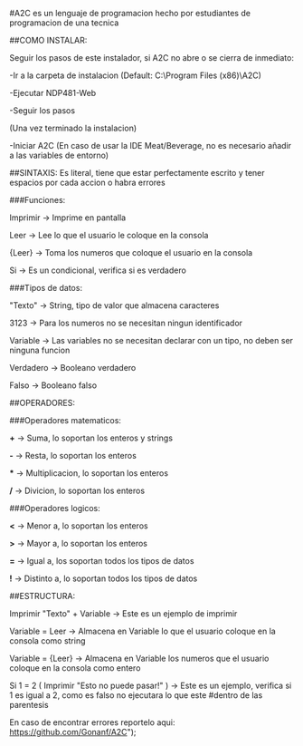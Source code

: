 #A2C es un lenguaje de programacion hecho por estudiantes de programacion de una tecnica



##COMO INSTALAR:


Seguir los pasos de este instalador, si A2C no abre o se cierra de inmediato:

-Ir a la carpeta de instalacion (Default: C:\Program Files (x86)\A2C\)

-Ejecutar NDP481-Web

-Seguir los pasos

(Una vez terminado la instalacion)

-Iniciar A2C (En caso de usar la IDE Meat/Beverage, no es necesario añadir a las variables de entorno)



##SINTAXIS: Es literal, tiene que estar perfectamente escrito y tener espacios por cada accion o habra errores



###Funciones:


Imprimir -> Imprime en pantalla

Leer -> Lee lo que el usuario le coloque en la consola

{Leer} -> Toma los numeros que coloque el usuario en la consola

Si -> Es un condicional, verifica si es verdadero


###Tipos de datos:

"Texto" -> String, tipo de valor que almacena caracteres

3123 -> Para los numeros no se necesitan ningun identificador

Variable -> Las variables no se necesitan declarar con un tipo, no deben ser ninguna funcion

Verdadero -> Booleano verdadero

Falso -> Booleano falso


##OPERADORES:


###Operadores matematicos:

**+** -> Suma, lo soportan los enteros y strings

**-** -> Resta, lo soportan los enteros

__*__ -> Multiplicacion, lo soportan los enteros

**/** -> Divicion, lo soportan los enteros


###Operadores logicos:


**<** -> Menor a, lo soportan los enteros

**>** -> Mayor a, lo soportan los enteros

**=** -> Igual a, los soportan todos los tipos de datos

**!** -> Distinto a, lo soportan todos los tipos de datos


##ESTRUCTURA:


Imprimir "Texto" + Variable -> Este es un ejemplo de imprimir

Variable = Leer -> Almacena en Variable lo que el usuario coloque en la consola como string

Variable = {Leer} -> Almacena en Variable los numeros que el usuario coloque en la consola como entero

Si 1 = 2 ( Imprimir "Esto no puede pasar!" ) -> Este es un ejemplo, verifica si 1 es igual a 2, como es falso no ejecutara lo que este #dentro de las parentesis


En caso de encontrar errores reportelo aqui: https://github.com/Gonanf/A2C");
